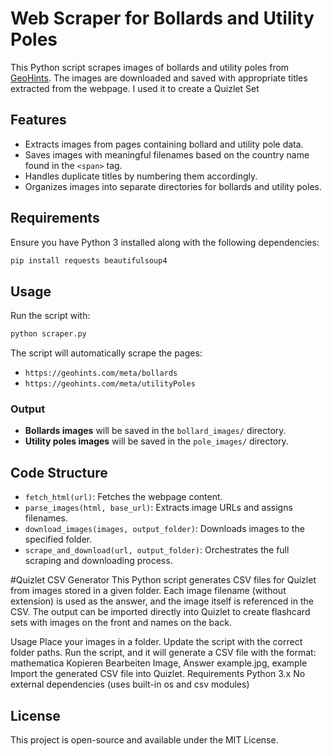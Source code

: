 # Web Scraper for Bollards and Utility Poles

This Python script scrapes images of bollards and utility poles from [GeoHints](https://geohints.com). The images are downloaded and saved with appropriate titles extracted from the webpage. I used it to create a Quizlet Set

## Features
- Extracts images from pages containing bollard and utility pole data.
- Saves images with meaningful filenames based on the country name found in the `<span>` tag.
- Handles duplicate titles by numbering them accordingly.
- Organizes images into separate directories for bollards and utility poles.

## Requirements

Ensure you have Python 3 installed along with the following dependencies:

```bash
pip install requests beautifulsoup4
```

## Usage

Run the script with:

```bash
python scraper.py
```

The script will automatically scrape the pages:
- `https://geohints.com/meta/bollards`
- `https://geohints.com/meta/utilityPoles`

### Output
- **Bollards images** will be saved in the `bollard_images/` directory.
- **Utility poles images** will be saved in the `pole_images/` directory.

## Code Structure

- `fetch_html(url)`: Fetches the webpage content.
- `parse_images(html, base_url)`: Extracts image URLs and assigns filenames.
- `download_images(images, output_folder)`: Downloads images to the specified folder.
- `scrape_and_download(url, output_folder)`: Orchestrates the full scraping and downloading process.

#Quizlet CSV Generator
This Python script generates CSV files for Quizlet from images stored in a given folder. Each image filename (without extension) is used as the answer, and the image itself is referenced in the CSV. The output can be imported directly into Quizlet to create flashcard sets with images on the front and names on the back.

Usage
Place your images in a folder.
Update the script with the correct folder paths.
Run the script, and it will generate a CSV file with the format:
mathematica
Kopieren
Bearbeiten
Image, Answer
example.jpg, example
Import the generated CSV file into Quizlet.
Requirements
Python 3.x
No external dependencies (uses built-in os and csv modules)

## License
This project is open-source and available under the MIT License.


